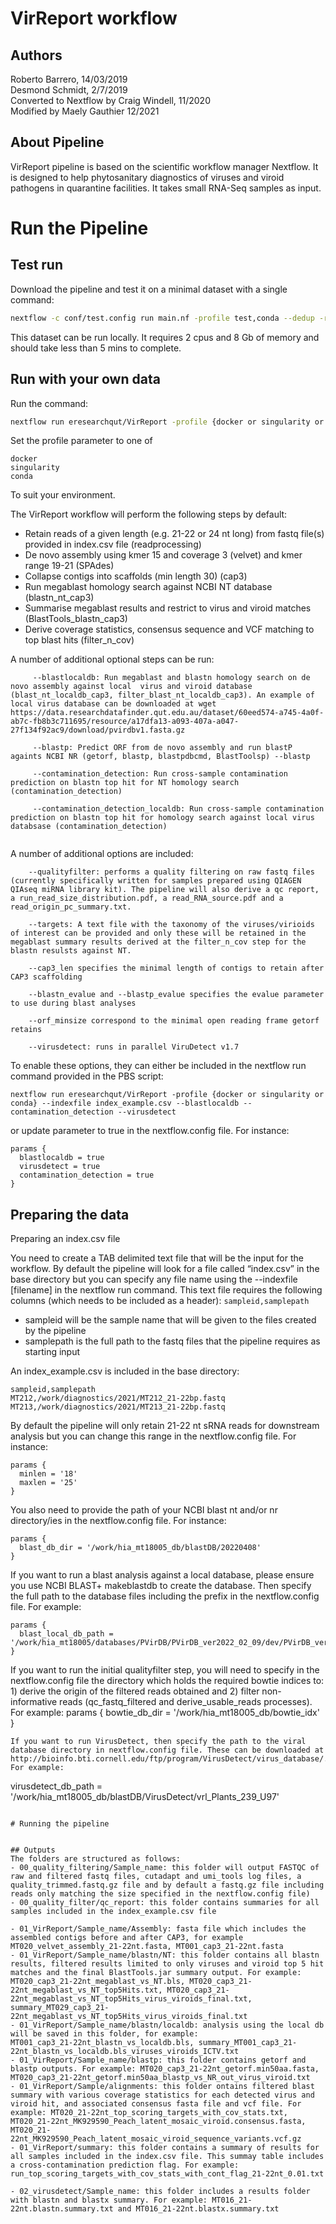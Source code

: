 # VirReport workflow
## Authors
Roberto Barrero, 14/03/2019  
Desmond Schmidt, 2/7/2019  
Converted to Nextflow by Craig Windell, 11/2020  
Modified by Maely Gauthier 12/2021  

## About Pipeline
VirReport pipeline is based on the scientific workflow manager Nextflow.
It is designed to help phytosanitary diagnostics of viruses and viroid pathogens in quarantine facilities. It takes small RNA-Seq samples as input.

# Run the Pipeline

## Test run
Download the pipeline and test it on a minimal dataset with a single command:
```bash
nextflow -c conf/test.config run main.nf -profile test,conda --dedup -resume --contamination_detection
```

This dataset can be run locally. It requires 2 cpus and 8 Gb of memory and should take less than 5 mins to complete.

## Run with your own data

Run the command:
```bash
nextflow run eresearchqut/VirReport -profile {docker or singularity or conda} --indexfile $PBS_O_WORKDIR/index_example.csv
```

Set the profile parameter to one of
```
docker
singularity
conda
```
To suit your environment.

The VirReport workflow will perform the following steps by default:
- Retain reads of a given length (e.g. 21-22 or 24 nt long) from fastq file(s) provided in index.csv file (readprocessing)  
- De novo assembly using kmer 15 and coverage 3 (velvet) and kmer range 19-21 (SPAdes)
- Collapse contigs into scaffolds (min length 30) (cap3)
- Run megablast homology search against NCBI NT database (blastn_nt_cap3)
- Summarise megablast results and restrict to virus and viroid matches (BlastTools_blastn_cap3)
- Derive coverage statistics, consensus sequence and VCF matching to top blast hits (filter_n_cov)

A number of additional optional steps can be run:
```
     --blastlocaldb: Run megablast and blastn homology search on de novo assembly against local  virus and viroid database (blast_nt_localdb_cap3, filter_blast_nt_localdb_cap3). An example of local virus database can be downloaded at wget https://data.researchdatafinder.qut.edu.au/dataset/60eed574-a745-4a0f-ab7c-fb8b3c711695/resource/a17dfa13-a093-407a-a047-27f134f92ac9/download/pvirdbv1.fasta.gz
     
     --blastp: Predict ORF from de novo assembly and run blastP againts NCBI NR (getorf, blastp, blastpdbcmd, BlastToolsp) --blastp

     --contamination_detection: Run cross-sample contamination prediction on blastn top hit for NT homology search (contamination_detection) 
     
     --contamination_detection_localdb: Run cross-sample contamination prediction on blastn top hit for homology search against local virus databsase (contamination_detection) 
     
```
A number of additional options are included:
```
    --qualityfilter: performs a quality filtering on raw fastq files (currently specifically written for samples prepared using QIAGEN QIAseq miRNA library kit). The pipeline will also derive a qc report, a run_read_size_distribution.pdf, a read_RNA_source.pdf and a read_origin_pc_summary.txt.

    --targets: A text file with the taxonomy of the viruses/virioids of interest can be provided and only these will be retained in the megablast summary results derived at the filter_n_cov step for the blastn resulsts against NT.

    --cap3_len specifies the minimal length of contigs to retain after CAP3 scaffolding

    --blastn_evalue and --blastp_evalue specifies the evalue parameter to use during blast analyses

    --orf_minsize correspond to the minimal open reading frame getorf retains

    --virusdetect: runs in parallel ViruDetect v1.7
```
To enable these options, they can either be included in the nextflow run command provided in the PBS script: 
```
nextflow run eresearchqut/VirReport -profile {docker or singularity or conda} --indexfile index_example.csv --blastlocaldb --contamination_detection --virusdetect
```
or update parameter to true in the nextflow.config file. For instance:
```
params {
  blastlocaldb = true
  virusdetect = true
  contamination_detection = true
}
```
## Preparing the data
Preparing an index.csv file

You need to create a TAB delimited text file that will be the input for the workflow. By default the pipeline will look for a file called “index.csv” in the base directory but you can specify any file name using the --indexfile [filename] in the nextflow run command. This text file requires the following columns (which needs to be included as a header): ```sampleid,samplepath```

- sampleid will be the sample name that will be given to the files created by the pipeline
- samplepath is the full path to the fastq files that the pipeline requires as starting input

An index_example.csv is included in the base directory:
```
sampleid,samplepath
MT212,/work/diagnostics/2021/MT212_21-22bp.fastq
MT213,/work/diagnostics/2021/MT213_21-22bp.fastq
```
By default the pipeline will only retain 21-22 nt sRNA reads for downstream analysis but you can change this range in the nextflow.config file. For instance:
```
params {
  minlen = '18'
  maxlen = '25'
}
```
You also need to provide the path of your NCBI blast nt and/or nr directory/ies in the nextflow.config file. For instance:
```
params {
  blast_db_dir = '/work/hia_mt18005_db/blastDB/20220408'
}
```
If you want to run a blast analysis against a local database, please ensure you use NCBI BLAST+ makeblastdb to create the database. Then specify the full path to the database files including the prefix in the nextflow.config file. For example:
```
params {
  blast_local_db_path = '/work/hia_mt18005/databases/PVirDB/PVirDB_ver2022_02_09/dev/PVirDB_ver20220209.fasta'
}
```
If you want to run the initial qualityfilter step, you will need to specify in the nextflow.config file the directory which holds the required bowtie indices to: 1) derive the origin of the filtered reads obtained and 2) filter non-informative reads (qc_fastq_filtered and derive_usable_reads processes). For example:
params {
  bowtie_db_dir = '/work/hia_mt18005_db/bowtie_idx'
}
```
If you want to run VirusDetect, then specify the path to the viral database directory in nextflow.config file. These can be downloaded at http://bioinfo.bti.cornell.edu/ftp/program/VirusDetect/virus_database/. For example:
```
virusdetect_db_path = '/work/hia_mt18005_db/blastDB/VirusDetect/vrl_Plants_239_U97'
```

# Running the pipeline


## Outputs
The folders are structured as follows:
- 00_quality_filtering/Sample_name: this folder will output FASTQC of raw and filtered fastq files, cutadapt and umi_tools log files, a quality_trimmed.fastq.gz file and by default a fastq.gz file including reads only matching the size specified in the nextflow.config file)
- 00_quality_filter/qc_report: this folder contains summaries for all samples included in the index_example.csv file

- 01_VirReport/Sample_name/Assembly: fasta file which includes the assembled contigs before and after CAP3, for example MT020_velvet_assembly_21-22nt.fasta, MT001_cap3_21-22nt.fasta
- 01_VirReport/Sample_name/blastn/NT: this folder contains all blastn results, filtered results limited to only viruses and viroid top 5 hit matches and the final BlastTools.jar summary output. For example: MT020_cap3_21-22nt_megablast_vs_NT.bls, MT020_cap3_21-22nt_megablast_vs_NT_top5Hits.txt, MT020_cap3_21-22nt_megablast_vs_NT_top5Hits_virus_viroids_final.txt, summary_MT029_cap3_21-22nt_megablast_vs_NT_top5Hits_virus_viroids_final.txt
- 01_VirReport/Sample_name/blastn/localdb: analysis using the local db will be saved in this folder, for example:
MT001_cap3_21-22nt_blastn_vs_localdb.bls, summary_MT001_cap3_21-22nt_blastn_vs_localdb.bls_viruses_viroids_ICTV.txt
- 01_VirReport/Sample_name/blastp: this folder contains getorf and blastp outputs. For example: MT020_cap3_21-22nt_getorf.min50aa.fasta, MT020_cap3_21-22nt_getorf.min50aa_blastp_vs_NR_out_virus_viroid.txt
- 01_VirReport/Sample/alignments: this folder ontains filtered blast summary with various coverage statistics for each detected virus and viroid hit, and associated consensus fasta file and vcf file. For example: MT020_21-22nt_top_scoring_targets_with_cov_stats.txt, MT020_21-22nt_MK929590_Peach_latent_mosaic_viroid.consensus.fasta, MT020_21-22nt_MK929590_Peach_latent_mosaic_viroid_sequence_variants.vcf.gz
- 01_VirReport/summary: this folder contains a summary of results for all samples included in the index.csv file. This summay table includes a cross-contamination prediction flag. For example: run_top_scoring_targets_with_cov_stats_with_cont_flag_21-22nt_0.01.txt

- 02_virusdetect/Sample_name: this folder includes a results folder with blastn and blastx summary. For example: MT016_21-22nt.blastn.summary.txt and MT016_21-22nt.blastx.summary.txt
